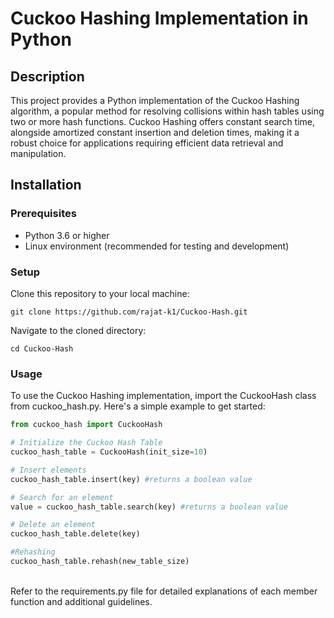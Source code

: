 # Cuckoo Hashing Implementation in Python
## Description
This project provides a Python implementation of the Cuckoo Hashing algorithm, a popular method for resolving collisions within hash tables using two or more hash functions. Cuckoo Hashing offers constant search time, alongside amortized constant insertion and deletion times, making it a robust choice for applications requiring efficient data retrieval and manipulation.


## Installation
### Prerequisites
- Python 3.6 or higher
- Linux environment (recommended for testing and development)

### Setup
Clone this repository to your local machine:
```terminal
git clone https://github.com/rajat-k1/Cuckoo-Hash.git
```
Navigate to the cloned directory:
```terminal
cd Cuckoo-Hash
```
### Usage
To use the Cuckoo Hashing implementation, import the CuckooHash class from cuckoo_hash.py. Here's a simple example to get started:
```python
from cuckoo_hash import CuckooHash

# Initialize the Cuckoo Hash Table
cuckoo_hash_table = CuckooHash(init_size=10)

# Insert elements
cuckoo_hash_table.insert(key) #returns a boolean value

# Search for an element
value = cuckoo_hash_table.search(key) #returns a boolean value

# Delete an element
cuckoo_hash_table.delete(key)

#Rehashing
cuckoo_hash_table.rehash(new_table_size)
```
<br>
Refer to the requirements.py file for detailed explanations of each member function and additional guidelines.
